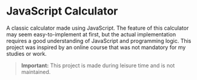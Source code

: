 # JavaScript Calculator

A classic calculator made using JavaScript.
The feature of this calculator may seem easy-to-implement at first, but the actual implementation requires a good understanding of JavaScript and programming logic.
This project was inspired by an online course that was not mandatory for my studies or work.

> **Important:** This project is made during leisure time and is not maintained.
